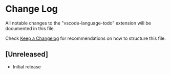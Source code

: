 # Change Log
All notable changes to the "vscode-language-todo" extension will be documented in this file.

Check [Keep a Changelog](http://keepachangelog.com/) for recommendations on how to structure this file.

## [Unreleased]
- Initial release